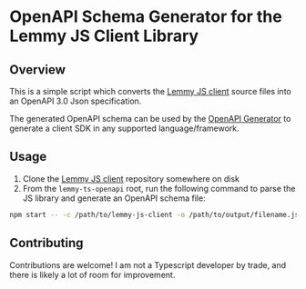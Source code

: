 # OpenAPI Schema Generator for the Lemmy JS Client Library
## Overview
This is a simple script which converts the [Lemmy JS client](https://github.com/LemmyNet/lemmy-js-client) source files into an OpenAPI 3.0 Json specification.

The generated OpenAPI schema can be used by the [OpenAPI Generator](https://github.com/OpenAPITools/openapi-generator) to generate a client SDK in any supported language/framework.

## Usage
1. Clone the [Lemmy JS client](https://github.com/LemmyNet/lemmy-js-client) repository somewhere on disk
2. From the `lemmy-ts-openapi` root, run the following command to parse the JS library and generate an OpenAPI schema file:
```sh
npm start -- -c /path/to/lemmy-js-client -o /path/to/output/filename.json
```

## Contributing
Contributions are welcome! I am not a Typescript developer by trade, and there is likely a lot of room for improvement.

